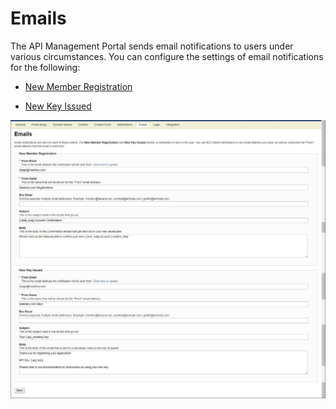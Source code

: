 ﻿---
sidebar_position: 1
---

# Emails

<head>
  <meta name="guidename" content="API Management"/>
  <meta name="context" content="GUID-147cba41-5007-4408-b86a-5deee2af48ce"/>
</head>

The API Management Portal sends email notifications to users under various circumstances. You can configure the settings of email notifications for the following: 

- [New Member Registration](New_member_registration.md)

- [New Key Issued](New_key_issued.md)

![](../../../Images/manage_portal_emails.jpg)

